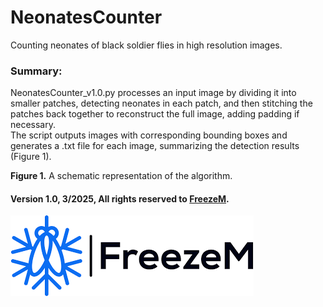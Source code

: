 # NeonatesCounter
Counting neonates of black soldier flies in high resolution images.

### Summary:
NeonatesCounter_v1.0.py processes an input image by dividing it into smaller patches, detecting neonates in each patch, and then stitching the patches back together to reconstruct the full image, adding padding if necessary. <br>
The script outputs images with corresponding bounding boxes and generates a .txt file for each image, summarizing the detection results (Figure 1). <br>


**Figure 1.** A schematic representation of the algorithm.

#### Version 1.0, 3/2025, All rights reserved to [FreezeM](https://www.freezem.com/).
![](FreezeMLogo.png)
